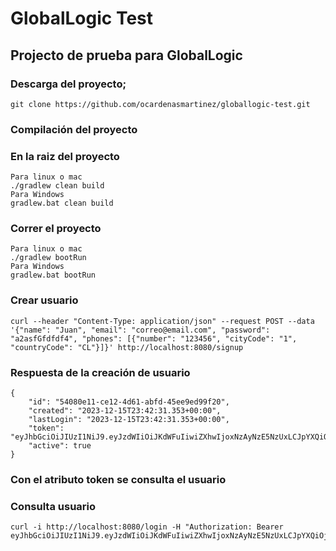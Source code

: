 # GlobalLogic Test

## Projecto de prueba para GlobalLogic

### Descarga del proyecto;

    git clone https://github.com/ocardenasmartinez/globallogic-test.git

### Compilación del proyecto

### En la raiz del proyecto 

    Para linux o mac
    ./gradlew clean build
    Para Windows
    gradlew.bat clean build

### Correr el proyecto

    Para linux o mac
    ./gradlew bootRun
    Para Windows
    gradlew.bat bootRun

### Crear usuario

    curl --header "Content-Type: application/json" --request POST --data '{"name": "Juan", "email": "correo@email.com", "password": "a2asfGfdfdf4", "phones": [{"number": "123456", "cityCode": "1", "countryCode": "CL"}]}' http://localhost:8080/signup

### Respuesta de la creación de usuario

    {
        "id": "54080e11-ce12-4d61-abfd-45ee9ed99f20",
        "created": "2023-12-15T23:42:31.353+00:00",
        "lastLogin": "2023-12-15T23:42:31.353+00:00",
        "token": "eyJhbGciOiJIUzI1NiJ9.eyJzdWIiOiJKdWFuIiwiZXhwIjoxNzAyNzE5NzUxLCJpYXQiOjE3MDI2ODM3NTF9.CfEaZcdY6QceRbTj9HSI4SmwJbXP_mgU7pYuZYVJ3ck",
        "active": true
    }

### Con el atributo token se consulta el usuario

### Consulta usuario

    curl -i http://localhost:8080/login -H "Authorization: Bearer eyJhbGciOiJIUzI1NiJ9.eyJzdWIiOiJKdWFuIiwiZXhwIjoxNzAyNzE5NzUxLCJpYXQiOjE3MDI2ODM3NTF9.CfEaZcdY6QceRbTj9HSI4SmwJbXP_mgU7pYuZYVJ3ck"




